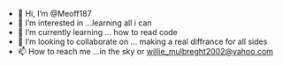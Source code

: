 - 👋 Hi, I’m @Meoff187
- 👀 I’m interested in ...learning all i can 
- 🌱 I’m currently learning ... how to read code 
- 💞️ I’m looking to collaborate on ... making a real diffrance for all sides 
- 📫 How to reach me ...in the sky or willie_mulbreght2002@yahoo.com

<!---
Meoff187/Meoff187 is a ✨ special ✨ repository because its `README.md` (this file) appears on your GitHub profile.
You can click the Preview link to take a look at your changes.
--->
